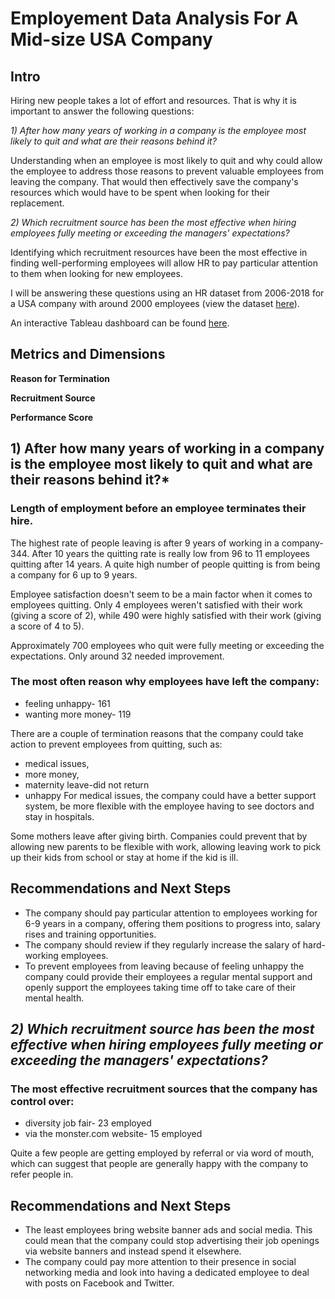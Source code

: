 # Employement Data Analysis For A Mid-size USA Company 
## Intro
Hiring new people takes a lot of effort and resources. That is why it is important to answer the following questions:

*1) After how many years of working in a company is the employee most likely to quit and what are their reasons behind it?*
   
   Understanding when an employee is most likely to quit and why could allow the employee to address those reasons to prevent valuable employees from leaving the company. That would then effectively save the company's resources which would have to be spent when looking for their replacement.

*2) Which recruitment source has been the most effective when hiring employees fully meeting or exceeding the managers' expectations?* 

   Identifying which recruitment resources have been the most effective in finding well-performing employees will allow HR to pay particular attention to them when looking for new employees.

I will be answering these questions using an HR dataset from 2006-2018 for a USA company with around 2000 employees (view the dataset [here](https://www.kaggle.com/datasets/davidepolizzi/hr-data-set-based-on-human-resources-data-set)).

An interactive Tableau dashboard can be found [here](TODO).

## Metrics and Dimensions

**Reason for Termination**

**Recruitment Source**

**Performance Score**

## 1) After how many years of working in a company is the employee most likely to quit and what are their reasons behind it?*

### Length of employment before an employee terminates their hire.
The highest rate of people leaving is after 9 years of working in a company- 344.
After 10 years the quitting rate is really low from 96 to 11 employees quitting after 14 years.
A quite high number of people quitting is from being a company for 6 up to 9 years. 

Employee satisfaction doesn't seem to be a main factor when it comes to employees quitting. 
Only 4 employees weren't satisfied with their work (giving a score of 2), while 490 
were highly satisfied with their work (giving a score of 4 to 5).

Approximately 700 employees who quit were fully meeting or exceeding the expectations. 
Only around 32 needed improvement.

### The most often reason why employees have left the company:
- feeling unhappy- 161
- wanting more money- 119

There are a couple of termination reasons that the company could take action to prevent employees from quitting, 
such as:
- medical issues, 
- more money, 
- maternity leave-did not return
- unhappy
For medical issues, the company could have a better support system, be more flexible with the employee 
having to see doctors and stay in hospitals.

Some mothers leave after giving birth. Companies could prevent that by allowing new parents to be 
flexible with work, allowing leaving work to pick up their kids from school or stay at home if the kid is ill.

## Recommendations and Next Steps
- The company should pay particular attention to employees working for 6-9 years in a company,
offering them positions to progress into, salary rises and training opportunities.
- The company should review if they regularly increase the salary of hard-working employees.
- To prevent employees from leaving because of feeling unhappy the company could provide their employees
a regular mental support and openly support the employees taking time off to take care of their mental health.

## *2) Which recruitment source has been the most effective when hiring employees fully meeting or exceeding the managers' expectations?*
### The most effective recruitment sources that the company has control over:
- diversity job fair- 23 employed
- via the monster.com website- 15 employed
  
Quite a few people are getting employed by referral or via word of mouth, which can suggest
that people are generally happy with the company to refer people in.

## Recommendations and Next Steps
- The least employees bring website banner ads and social media. This could mean that the company could stop advertising their job openings via website banners and instead spend it elsewhere.
- The company could pay more attention to their presence in social networking media and look into having a dedicated employee to deal with posts on Facebook and Twitter.






  



